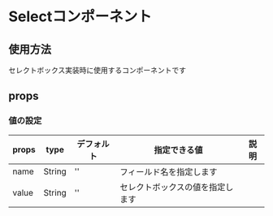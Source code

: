 # Selectコンポーネント

## 使用方法

セレクトボックス実装時に使用するコンポーネントです

## props

### 値の設定

|props|type|デフォルト|指定できる値|説明|
|---|---|---|---|---|
|name|String|''|フィールド名を指定します|
|value|String|''|セレクトボックスの値を指定します|
